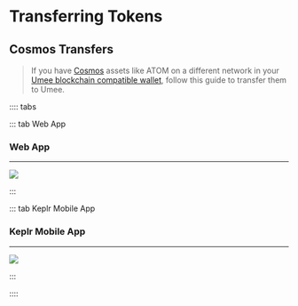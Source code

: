 # Transferring Tokens

## Cosmos Transfers

> If you have [Cosmos](/learn-the-basics/cosmos-basics/what-is-cosmos) assets like ATOM on a different network in your [Umee blockchain compatible wallet](/users/getting-started/creating-wallet), follow this guide to transfer them to Umee.

:::: tabs

::: tab Web App

### Web App

****

![](/bg/transfer-assets-on.gif)

:::

::: tab Keplr Mobile App

### Keplr Mobile App

****

![](/bg/mobile-transfer.gif)

:::

::::